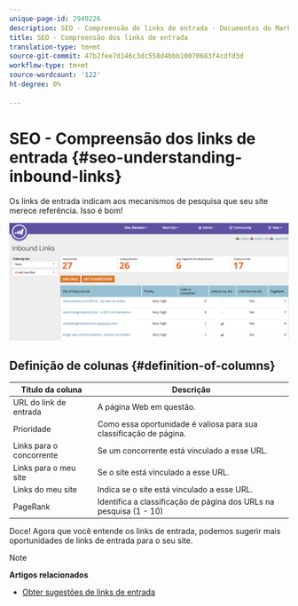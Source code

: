 ```yaml
---
unique-page-id: 2949226
description: SEO - Compreensão de links de entrada - Documentos do Marketing - Documentação do produto
title: SEO - Compreensão dos links de entrada
translation-type: tm+mt
source-git-commit: 47b2fee7d146c3dc558d4bbb10070683f4cdfd3d
workflow-type: tm+mt
source-wordcount: '122'
ht-degree: 0%

---
```



# SEO - Compreensão dos links de entrada {#seo-understanding-inbound-links}

Os links de entrada indicam aos mecanismos de pesquisa que seu site merece referência. Isso é bom!

![](assets/image2014-9-18-13-3a18-3a10.png)

## Definição de colunas {#definition-of-columns}

| Título da coluna | Descrição |
|---|---|
| URL do link de entrada | A página Web em questão. |
| Prioridade | Como essa oportunidade é valiosa para sua classificação de página. |
| Links para o concorrente | Se um concorrente está vinculado a esse URL. |
| Links para o meu site | Se o site está vinculado a esse URL. |
| Links do meu site | Indica se o site está vinculado a esse URL. |
| PageRank | Identifica a classificação de página dos URLs na pesquisa (1 - 10) |

Doce! Agora que você entende os links de entrada, podemos sugerir mais oportunidades de links de entrada para o seu site.

>[!NOTE]
>
>**Artigos relacionados**
>
>* [Obter sugestões de links de entrada](seo-get-inbound-link-suggestions.md)

>



